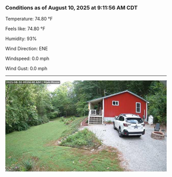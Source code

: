### Conditions as of August 10, 2025 at 9:11:56 AM CDT 

Temperature: 74.80 &deg;F

Feels like: 74.80 &deg;F

Humidity: 93%

Wind Direction: ENE

Windspeed: 0.0 mph

Wind Gust: 0.0 mph

---

<img src="./images/latest.jpeg"/>

